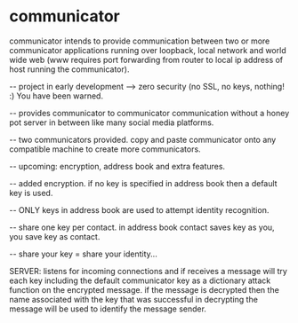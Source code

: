# communicator
communicator intends to provide communication between two or more communicator applications running over loopback, local network and world wide web (www requires port forwarding from router to local ip address of host running the communicator). 

-- project in early development --> zero security (no SSL, no keys, nothing! :) You have been warned.

-- provides communicator to communicator communication without a honey pot server in between like many social media platforms.

-- two communicators provided. copy and paste communicator onto any compatible machine to create more communicators.

-- upcoming: encryption, address book and extra features.

-- added encryption. if no key is specified in address book then a default key is used.

-- ONLY keys in address book are used to attempt identity recognition.

-- share one key per contact. in address book contact saves key as you, you save key as contact.

-- share your key = share your identity...

SERVER:
listens for incoming connections and if receives a message will try each key including the default communicator key as a dictionary attack function on the encrypted message. if the message is decrypted then the name associated with the key that was successful in decrypting the message will be used to identify the message sender.

